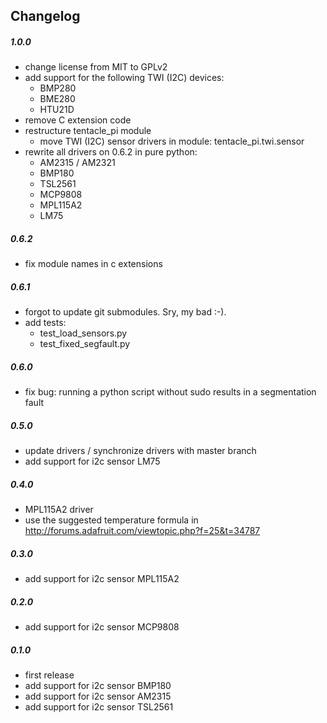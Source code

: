 ## Changelog

##### 1.0.0
 * change license from MIT to GPLv2
 * add support for the following TWI (I2C) devices:
   * BMP280
   * BME280
   * HTU21D
 * remove C extension code
 * restructure tentacle_pi module
   * move TWI (I2C) sensor drivers in module: tentacle_pi.twi.sensor
 * rewrite all drivers on 0.6.2 in pure python:
   * AM2315 / AM2321
   * BMP180
   * TSL2561
   * MCP9808
   * MPL115A2
   * LM75

##### 0.6.2
  * fix module names in c extensions

##### 0.6.1
  * forgot to update git submodules. Sry, my bad :-).
  * add tests:
    * test_load_sensors.py
    * test_fixed_segfault.py

##### 0.6.0
  * fix bug: running a python script without sudo results in a segmentation fault

##### 0.5.0
  * update drivers / synchronize drivers with master branch
  * add support for i2c sensor LM75

##### 0.4.0
  * MPL115A2 driver
   * use the suggested temperature formula in http://forums.adafruit.com/viewtopic.php?f=25&t=34787

##### 0.3.0
  * add support for i2c sensor MPL115A2

##### 0.2.0
  * add support for i2c sensor MCP9808

##### 0.1.0
  * first release
  * add support for i2c sensor BMP180
  * add support for i2c sensor AM2315
  * add support for i2c sensor TSL2561
